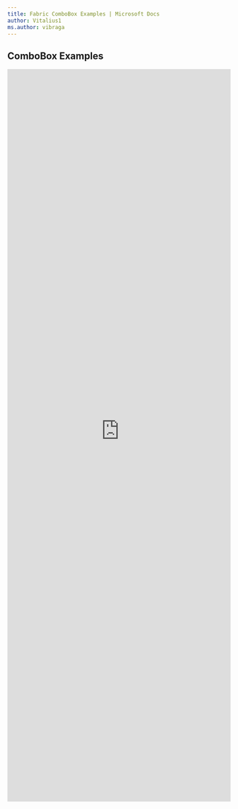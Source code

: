 ```yaml
---
title: Fabric ComboBox Examples | Microsoft Docs
author: Vitalius1
ms.author: vibraga
---
```


## ComboBox Examples

<iframe 
    title='ComboBox Examples'
    src='https://fabricweb.z5.web.core.windows.net/pr-deploy-site/refs/heads/master/fabric-website-resources/dist/index.html#/examples/combobox?docsExample=true'
    frameborder='no'
    height='1650'
    style='width: 100%;'
>